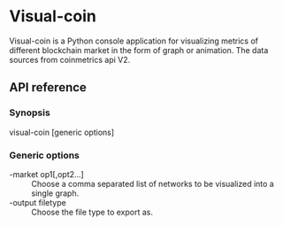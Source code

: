 # Visual-coin
Visual-coin is a Python console application for visualizing metrics of different blockchain market in the form of graph or animation. The data sources from coinmetrics api V2.

## API reference
### Synopsis
visual-coin [generic options]

### Generic options
<dl>
  <dt>-market op1[,opt2...]
  <dd>Choose a comma separated list of networks to be visualized into a single graph.

  <dt>-output filetype
  <dd>Choose the file type to export as.
<dl>

